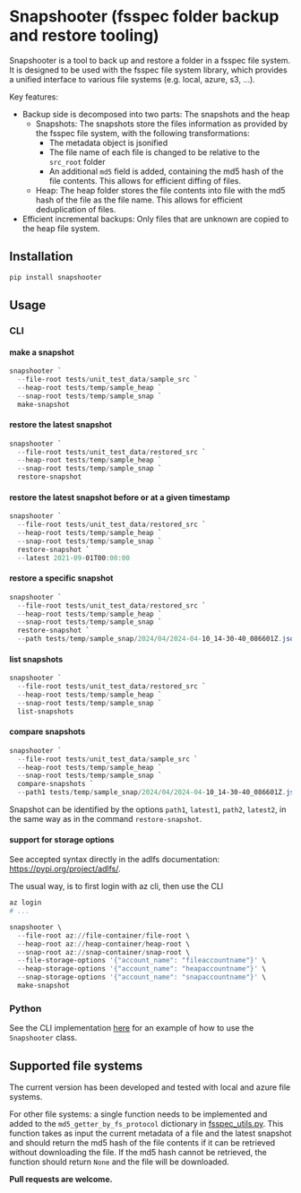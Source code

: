 # Snapshooter (fsspec folder backup and restore tooling)

Snapshooter is a tool to back up and restore a folder in a fsspec file system. It is designed to be used with the 
fsspec file system library, which provides a unified interface to various file systems (e.g. local, azure, s3, ...).

Key features:
- Backup side is decomposed into two parts: The snapshots and the heap
  - Snapshots: The snapshots store the files information as provided by the fsspec file system, with the following transformations: 
    - The metadata object is jsonified
    - The file name of each file is changed to be relative to the `src_root` folder 
    - An additional `md5` field is added, containing the md5 hash of the file contents. This allows for efficient diffing of files.
  - Heap: The heap folder stores the file contents into file with the md5 hash of the file as the file name. This allows 
    for efficient deduplication of files.
- Efficient incremental backups: Only files that are unknown are copied to the heap file system.

## Installation

```powershell
pip install snapshooter
```

## Usage

### CLI

#### make a snapshot

```powershell
snapshooter `
  --file-root tests/unit_test_data/sample_src `
  --heap-root tests/temp/sample_heap `
  --snap-root tests/temp/sample_snap `
  make-snapshot
```

#### restore the latest snapshot 

```powershell
snapshooter `
  --file-root tests/unit_test_data/restored_src `
  --heap-root tests/temp/sample_heap `
  --snap-root tests/temp/sample_snap `
  restore-snapshot
```
  
#### restore the latest snapshot before or at a given timestamp

```powershell
snapshooter `
  --file-root tests/unit_test_data/restored_src `
  --heap-root tests/temp/sample_heap `
  --snap-root tests/temp/sample_snap `
  restore-snapshot `
  --latest 2021-09-01T00:00:00  
```

#### restore a specific snapshot

```powershell
snapshooter `
  --file-root tests/unit_test_data/restored_src `
  --heap-root tests/temp/sample_heap `
  --snap-root tests/temp/sample_snap `
  restore-snapshot `
  --path tests/temp/sample_snap/2024/04/2024-04-10_14-30-40_086601Z.jsonl.gz  
```

#### list snapshots

```powershell
snapshooter `
  --file-root tests/unit_test_data/restored_src `
  --heap-root tests/temp/sample_heap `
  --snap-root tests/temp/sample_snap `
  list-snapshots
```

#### compare snapshots

```powershell
snapshooter `
  --file-root tests/unit_test_data/sample_src `
  --heap-root tests/temp/sample_heap `
  --snap-root tests/temp/sample_snap `
  compare-snapshots `
  --path1 tests/temp/sample_snap/2024/04/2024-04-10_14-30-40_086601Z.jsonl.gz `
```

Snapshot can be identified by the options `path1`, `latest1`, `path2`, `latest2`, in the same way as in the 
command `restore-snapshot`.
  
#### support for storage options

See accepted syntax directly in the adlfs documentation: https://pypi.org/project/adlfs/.

The usual way, is to first login with az cli, then use the CLI

```powershell
az login
# ...

snapshooter \
  --file-root az://file-container/file-root \
  --heap-root az://heap-container/heap-root \
  --snap-root az://snap-container/snap-root \
  --file-storage-options '{"account_name": "fileaccountname"}' \
  --heap-storage-options '{"account_name": "heapaccountname"}' \
  --snap-storage-options '{"account_name": "snapaccountname"}' \
  make-snapshot
```

### Python

See the CLI implementation [here](snapshooter/cli.py) for an example of how to use the `Snapshooter` class.

## Supported file systems

The current version has been developed and tested with local and azure file systems. 

For other file systems: a single function needs to be implemented and added to the 
`md5_getter_by_fs_protocol` dictionary in [fsspec_utils.py](snapshooter/fsspec_utils.py). This function takes as input
the current metadata of a file and the latest snapshot and should return the md5 hash of the file contents if it can be
retrieved without downloading the file. If the md5 hash cannot be retrieved, the function should return `None` and the
file will be downloaded.

**Pull requests are welcome.**
